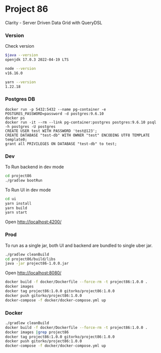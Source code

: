 # Project 86

Clarity - Server Driven Data Grid with QueryDSL

### Version

Check version

```bash
$java --version
openjdk 17.0.3 2022-04-19 LTS

node --version
v16.16.0

yarn --version
1.22.18
```

### Postgres DB

```
docker run -p 5432:5432 --name pg-container -e POSTGRES_PASSWORD=password -d postgres:9.6.10
docker ps
docker run -it --rm --link pg-container:postgres postgres:9.6.10 psql -h postgres -U postgres
CREATE USER test WITH PASSWORD 'test@123';
CREATE DATABASE "test-db" WITH OWNER "test" ENCODING UTF8 TEMPLATE template0;
grant all PRIVILEGES ON DATABASE "test-db" to test;
```

### Dev

To Run backend in dev mode

```bash
cd project86
./gradlew bootRun
```

To Run UI in dev mode

```bash
cd ui
yarn install
yarn build
yarn start
```

Open [http://localhost:4200/](http://localhost:4200/)

### Prod

To run as a single jar, both UI and backend are bundled to single uber jar.

```bash
./gradlew cleanBuild
cd project86/build/libs
java -jar project86-1.0.0.jar
```

Open [http://localhost:8080/](http://localhost:8080/)

```bash
docker build -f docker/Dockerfile --force-rm -t project86:1.0.0 .
docker images
docker tag project86:1.0.0 gitorko/project86:1.0.0
docker push gitorko/project86:1.0.0
docker-compose -f docker/docker-compose.yml up 
```

### Docker

```bash
./gradlew cleanBuild
docker build -f docker/Dockerfile --force-rm -t project86:1.0.0 .
docker images |grep project86
docker tag project86:1.0.0 gitorko/project86:1.0.0
docker push gitorko/project86:1.0.0
docker-compose -f docker/docker-compose.yml up 
```
